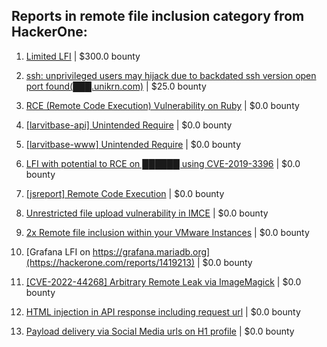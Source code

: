 ## Reports in remote file inclusion category from HackerOne:

1. [Limited LFI](https://hackerone.com/reports/895972) | $300.0 bounty

2. [ssh: unprivileged users may hijack due to backdated ssh version open port found(███.unikrn.com)](https://hackerone.com/reports/257335) | $25.0 bounty

3. [RCE (Remote Code Execution) Vulnerability on Ruby](https://hackerone.com/reports/218342) | $0.0 bounty

4. [[larvitbase-api] Unintended Require](https://hackerone.com/reports/566056) | $0.0 bounty

5. [[larvitbase-www] Unintended Require](https://hackerone.com/reports/579560) | $0.0 bounty

6. [LFI with potential to RCE on ██████ using CVE-2019-3396](https://hackerone.com/reports/538771) | $0.0 bounty

7. [[jsreport] Remote Code Execution](https://hackerone.com/reports/660565) | $0.0 bounty

8. [Unrestricted file upload vulnerability in IMCE](https://hackerone.com/reports/1121317) | $0.0 bounty

9. [2x Remote file inclusion within your VMware Instances](https://hackerone.com/reports/1069105) | $0.0 bounty

10. [Grafana LFI on https://grafana.mariadb.org](https://hackerone.com/reports/1419213) | $0.0 bounty

11. [[CVE-2022-44268] Arbitrary Remote Leak via ImageMagick](https://hackerone.com/reports/1858574) | $0.0 bounty

12. [HTML injection in API response including request url](https://hackerone.com/reports/1719588) | $0.0 bounty

13. [Payload delivery via Social Media urls on H1 profile](https://hackerone.com/reports/2483422) | $0.0 bounty

